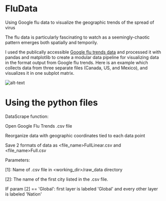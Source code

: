 # FluData
Using Google flu data to visualize the geographic trends of the spread of virus

The flu data is particularly fascinating to watch as a seemingly-chaotic pattern emerges both spatially and temporily.

I used the publically accessible [Google flu trends data](https://www.google.org/flutrends/about/) and processed it with pandas and matplotlib to create a modular data pipeline for visualizing data in the format output from Google flu trends. Here is an example which collects data from three separate files (Canada, US, and Mexico), and visualizes it in one subplot matrix. 

![alt-text](https://github.com/SamTabbutt/FluData/blob/master/Vis.gif)

# Using the python files
DataScrape function:

   Open Google Flu Trends .csv file
   
   Reorganize data with geographic coordinates tied to each data point
   
   Save 2 formats of data as <file_name>FullLinear.csv and <file_name>Full.csv
   
Parameters:

   [1]: Name of .csv file in <working_dir>/raw_data directory
   
   [2]: The name of the first city listed in the .csv file. 
   
   IF param [2] == 'Global': first layer is labeled 'Global' and every other layer is labeled 'Nation'
